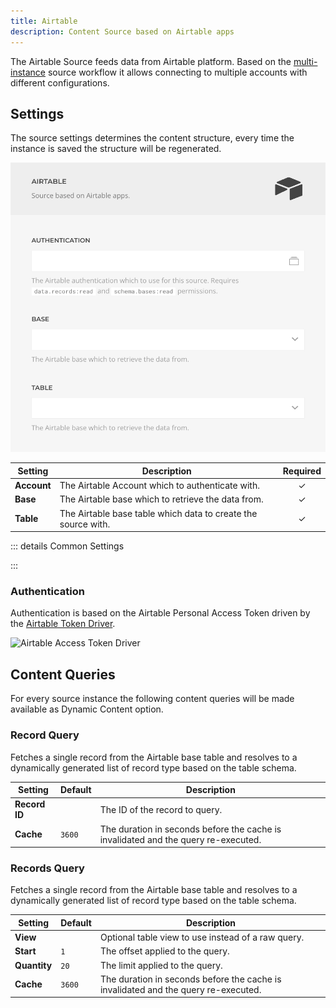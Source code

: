 ```yaml
---
title: Airtable
description: Content Source based on Airtable apps
---
```


<!--@include: ../_partials/provider-intro.md-->

The Airtable Source feeds data from Airtable platform. Based on the [multi-instance](/essentials-for-yootheme-pro/addons/sources/multi-instance-sources/) source workflow it allows connecting to multiple accounts with different configurations.

## Settings

The source settings determines the content structure, every time the instance is saved the structure will be regenerated.

![Google Sheet Instance Configuration](../assets/providers/airtable-config.webp)

| Setting | Description | Required |
| ------- | ----------- | :------: |
| **Account** | The Airtable Account which to authenticate with. | &#x2713; |
| **Base** | The Airtable base which to retrieve the data from. | &#x2713; |
| **Table** | The Airtable base table which data to create the source with. | &#x2713; |

::: details Common Settings
<!--@include: ../_partials/provider-common-settings.md-->
:::

### Authentication

Authentication is based on the Airtable Personal Access Token driven by the [Airtable Token Driver](/essentials-for-yootheme-pro/auth/drivers/airtable-access-token).

![Airtable Access Token Driver](/essentials-for-yootheme-pro/auth/assets/driver/airtable-access-token.webp)

## Content Queries

For every source instance the following content queries will be made available as Dynamic Content option.

### Record Query

Fetches a single record from the Airtable base table and resolves to a dynamically generated list of record type based on the table schema.

| Setting | Default | Description |
| ------- | ------- | ----------- |
| **Record ID** | | The ID of the record to query. |
| **Cache** | `3600` | The duration in seconds before the cache is invalidated and the query re-executed. |

### Records Query

Fetches a single record from the Airtable base table and resolves to a dynamically generated list of record type based on the table schema.

| Setting | Default | Description |
| ------- | ------- | ----------- |
| **View** | | Optional table view to use instead of a raw query. |
| **Start** | `1` | The offset applied to the query. |
| **Quantity** | `20` | The limit applied to the query. |
| **Cache** | `3600` | The duration in seconds before the cache is invalidated and the query re-executed. |
